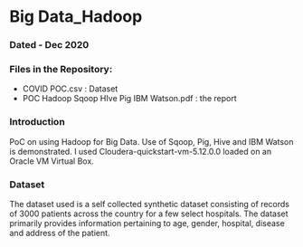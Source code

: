 # Big Data_Hadoop

### Dated - Dec 2020

### Files in the Repository:
 - COVID POC.csv  :  Dataset
 - POC Hadoop Sqoop HIve Pig IBM Watson.pdf : the report

### Introduction
PoC on using Hadoop for Big Data. Use of Sqoop, Pig, Hive and IBM Watson is demonstrated. 
I used Cloudera-quickstart-vm-5.12.0.0 loaded on an Oracle VM Virtual Box.

### Dataset
The dataset used is a self collected synthetic dataset consisting of records of 3000 patients across the country for a few select hospitals.
The dataset primarily provides information pertaining to age, gender, hospital, disease and address of the patient. 

